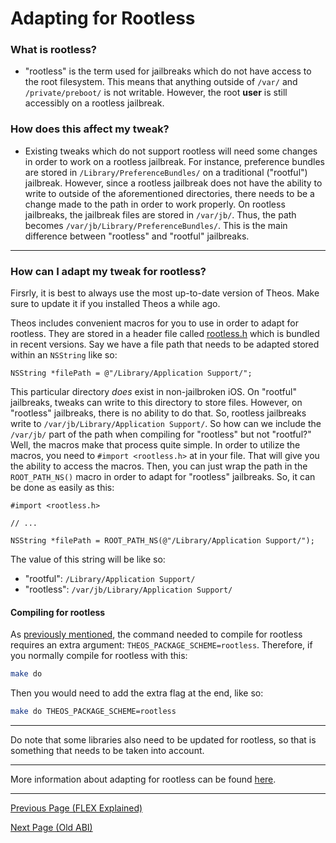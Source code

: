 # Adapting for Rootless

### What is rootless?
- "rootless" is the term used for jailbreaks which do not have access to the root filesystem. This means that anything outside of `/var/` and `/private/preboot/` is not writable. However, the root **user** is still accessibly on a rootless jailbreak.

### How does this affect my tweak?
- Existing tweaks which do not support rootless will need some changes in order to work on a rootless jailbreak. For instance, preference bundles are stored in `/Library/PreferenceBundles/` on a traditional ("rootful") jailbreak. However, since a rootless jailbreak does not have the ability to write to outside of the aforementioned directories, there needs to be a change made to the path in order to work properly. On rootless jailbreaks, the jailbreak files are stored in `/var/jb/`. Thus, the path becomes `/var/jb/Library/PreferenceBundles/`. This is the main difference between "rootless" and "rootful" jailbreaks.

---

### How can I adapt my tweak for rootless?

Firsrly, it is best to always use the most up-to-date version of Theos. Make sure to update it if you installed Theos a while ago.

Theos includes convenient macros for you to use in order to adapt for rootless. They are stored in a header file called [rootless.h](https://github.com/theos/headers/blob/4c7409e29260a7c47a27d52531a0ebc4bc034e72/rootless.h) which is bundled in recent versions. Say we have a file path that needs to be adapted stored within an `NSString` like so:
```objc
NSString *filePath = @"/Library/Application Support/";
```

This particular directory *does* exist in non-jailbroken iOS. On "rootful" jailbreaks, tweaks can write to this directory to store files. However, on "rootless" jailbreaks, there is no ability to do that. So, rootless jailbreaks write to `/var/jb/Library/Application Support/`. So how can we include the `/var/jb/` part of the path when compiling for "rootless" but not "rootful?" Well, the macros make that process quite simple. In order to utilize the macros, you need to `#import <rootless.h>` at in your file. That will give you the ability to access the macros. Then, you can just wrap the path in the `ROOT_PATH_NS()` macro in order to adapt for "rootless" jailbreaks. So, it can be done as easily as this:

```objc
#import <rootless.h>

// ...

NSString *filePath = ROOT_PATH_NS(@"/Library/Application Support/");
```

The value of this string will be like so:
- "rootful": `/Library/Application Support/`
- "rootless": `/var/jb/Library/Application Support/`

#### Compiling for rootless
As [previously mentioned](./syntax.md/#compiling-the-tweak), the command needed to compile for rootless requires an extra argument: `THEOS_PACKAGE_SCHEME=rootless`. Therefore, if you normally compile for rootless with this:
```bash
make do
```
Then you would need to add the extra flag at the end, like so:
```bash
make do THEOS_PACKAGE_SCHEME=rootless
```

---

Do note that some libraries also need to be updated for rootless, so that is something that needs to be taken into account.

---

More information about adapting for rootless can be found [here](https://theos.dev/docs/rootless).

---

[Previous Page (FLEX Explained)](./flex_explained.md)

[Next Page (Old ABI)](./oldabi.md)
